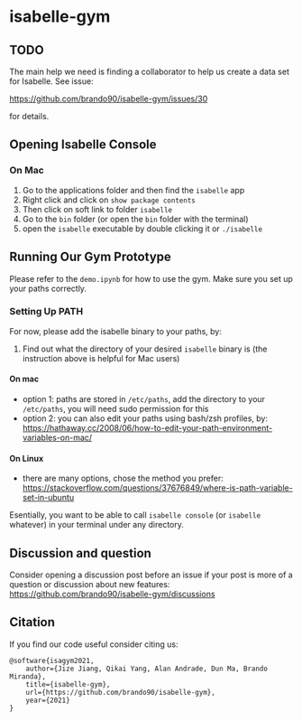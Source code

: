 # isabelle-gym

## TODO

The main help we need is finding a collaborator to help us create a data set for Isabelle. See issue:

https://github.com/brando90/isabelle-gym/issues/30

for details.

## Opening Isabelle Console

### On Mac

1. Go to the applications folder and then find the `isabelle` app
2. Right click and click on `show package contents`
3. Then click on soft link to folder `isabelle`
4. Go to the `bin` folder (or open the `bin` folder with the terminal)
5. open the `isabelle` executable by double clicking it or `./isabelle`

## Running Our Gym Prototype

Please refer to the `demo.ipynb` for how to use the gym. Make sure you set up your paths correctly.

### Setting Up PATH

For now, please add the isabelle binary to your paths, by:

1. Find out what the directory of your desired `isabelle` binary is (the instruction above is helpful for Mac users)
#### On mac
- option 1: paths are stored in `/etc/paths`, add the directory to your `/etc/paths`, you will need sudo permission for this
- option 2: you can also edit your paths using bash/zsh profiles, by: https://hathaway.cc/2008/06/how-to-edit-your-path-environment-variables-on-mac/
#### On Linux
- there are many options, chose the method you prefer: https://stackoverflow.com/questions/37676849/where-is-path-variable-set-in-ubuntu

Esentially, you want to be able to call `isabelle console` (or `isabelle` whatever) in your terminal under any directory. 

## Discussion and question

Consider opening a discussion post before an issue if your post is more of a question or discussion about new features: https://github.com/brando90/isabelle-gym/discussions


## Citation

If you find our code useful consider citing us:
```
@software{isagym2021,
    author={Jize Jiang, Qikai Yang, Alan Andrade, Dun Ma, Brando Miranda},
    title={isabelle-gym},
    url={https://github.com/brando90/isabelle-gym},
    year={2021}
}
```

